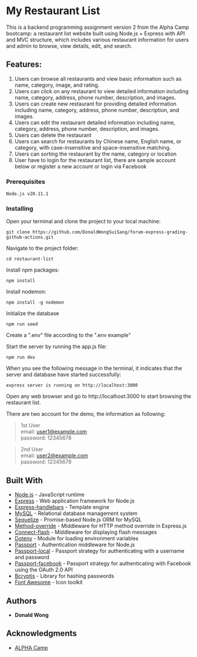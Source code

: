 # My Restaurant List

This is a backend programming assignment version 2 from the Alpha Camp bootcamp: a restaurant list website built using Node.js + Express with API and MVC structure, which includes various restaurant information for users and admin to browse, view details, edit, and search. 


## Features:

1. Users can browse all restaurants and view basic information such as name, category, image, and rating.
2. Users can click on any restaurant to view detailed information including name, category, address, phone number, description, and images.
3. Users can create new restaurant for providing detailed information including name, category, address, phone number, description, and images.
4. Users can edit the restaurant detailed information including name, category, address, phone number, description, and images.
5. Users can delete the restaurant
6. Users can search for restaurants by Chinese name, English name, or category, with case-insensitive and space-insensitive matching.
7. Users can sorting the restaurant by the name, category or location
8. User have to login for the restaurant list, there are sample account below or register a new account or login via Facebook

### Prerequisites

```
Node.js v20.11.1
```

### Installing

Open your terminal and clone the project to your local machine:

```
git clone https://github.com/DonaldWongSuiSang/forum-express-grading-github-actions.git
```

Navigate to the project folder:

```
cd restaurant-list
```

Install npm packages:

```
npm install
```

Install nodemon:

```
npm install -g nodemon
```

Initialize the database

```
npm run seed
```

Create a ".env" file according to the ".env example"


Start the server by running the app.js file:

```
npm run dev
```

When you see the following message in the terminal, it indicates that the server and database have started successfully:

```
express server is running on http://localhost:3000
```

Open any web browser and go to http://localhost:3000 to start browsing the restaurant list.

There are two account for the demo, the information as following:

> 1st User  
> email: user1@example.com  
> password: 12345678

> 2nd User  
> email: user2@example.com  
> password: 12345678

## Built With

- [Node.js](https://nodejs.org/en) - JavaScript runtime
- [Express](https://expressjs.com/) - Web application framework for Node.js
- [Express-handlebars](https://www.npmjs.com/package/express-handlebars) - Template engine
- [MySQL](https://www.mysql.com/) - Relational database management system
- [Sequelize](https://sequelize.org/) - Promise-based Node.js ORM for MySQL
- [Method-override](https://www.npmjs.com/package/method-override) - Middleware for HTTP method override in Express.js
- [Connect-flash](https://www.npmjs.com/package/connect-flash) - Middleware for displaying flash messages
- [Dotenv](https://www.npmjs.com/package/dotenv) - Module for loading environment variables
- [Passport](http://www.passportjs.org/) - Authentication middleware for Node.js
- [Passport-local](http://www.passportjs.org/packages/passport-local/) - Passport strategy for authenticating with a username and password
- [Passport-facebook](http://www.passportjs.org/packages/passport-facebook/) - Passport strategy for authenticating with Facebook using the OAuth 2.0 API
- [Bcryptjs](https://www.npmjs.com/package/bcryptjs) - Library for hashing passwords
- [Font Awesome](https://fontawesome.com/) - Icon toolkit

## Authors

- **Donald Wong**

## Acknowledgments

- [ALPHA Camp](https://tw.alphacamp.co/)

